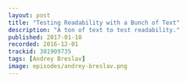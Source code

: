 ```yaml
---
layout: post
title: "Testing Readability with a Bunch of Text"
description: "A ton of text to test readability."
published: 2017-01-10
recorded: 2016-12-01
trackid: 301909735
tags: [Andrey Breslav]
image: episodes/andrey-breslav.png
---
```



